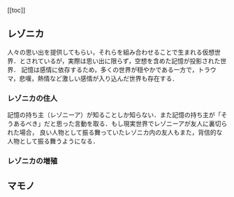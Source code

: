 [[toc]]

## レゾニカ

人々の思い出を提供してもらい，それらを組み合わせることで生まれる仮想世界．とされているが，実際は思い出に限らず，空想を含めた記憶が投影された世界．
記憶は感情に依存するため，多くの世界が穏やかである一方で，トラウマ，悲嘆，熱情など激しい感情が入り込んだ世界も存在する．

### レゾニカの住人

記憶の持ち主（レゾニーア）が知ることしか知らない．また記憶の持ち主が「そうあるべき」だと思った言動を取る．もし現実世界でレゾニーアが友人に裏切られた場合，
良い人物として振る舞っていたレゾニカ内の友人もまた，背信的な人物として振る舞うようになる．

### レゾニカの増殖

## マモノ
